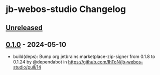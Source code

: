 <!-- Keep a Changelog guide -> https://keepachangelog.com -->

# jb-webos-studio Changelog

## [Unreleased]

## [0.1.0] - 2024-05-10

- build(deps): Bump org.jetbrains:marketplace-zip-signer from 0.1.8 to 0.1.24 by @dependabot in https://github.com/IhToN/jb-webos-studio/pull/14

[Unreleased]: https://github.com/IhToN/jb-webos-studio/compare/v0.1.0...HEAD
[0.1.0]: https://github.com/IhToN/jb-webos-studio/commits/v0.1.0

